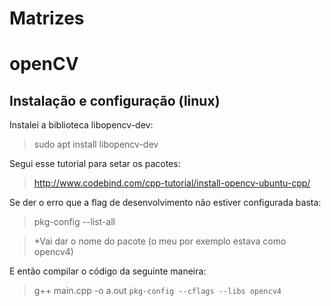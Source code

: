 # Matrizes

# openCV

## Instalação e configuração (linux)
Instalei a biblioteca libopencv-dev:
>sudo apt install libopencv-dev

Segui esse tutorial para setar os pacotes: 
>http://www.codebind.com/cpp-tutorial/install-opencv-ubuntu-cpp/

Se der o erro que a flag de desenvolvimento não estiver configurada basta:
>pkg-config --list-all

>*Vai dar o nome do pacote (o meu por exemplo estava como opencv4)

E então compilar o código da seguinte maneira:
>g++ main.cpp -o a.out `pkg-config --cflags --libs opencv4`
